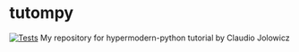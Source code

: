 # tutompy
[![Tests](https://github.com/pamlinux/tutompy/workflows/Tests/badge.svg)](https://github.com/pamlinux/tutompy/actions?workflow=Tests)
My repository for hypermodern-python tutorial by Claudio Jolowicz
